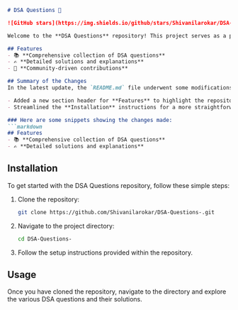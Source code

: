 ```markdown
# DSA Questions 🚀

![GitHub stars](https://img.shields.io/github/stars/Shivanilarokar/DSA-Questions-?style=social) ![Forks](https://img.shields.io/github/forks/Shivanilarokar/DSA-Questions-?style=social)

Welcome to the **DSA Questions** repository! This project serves as a platform for developers and learners to practice and enhance their skills in Data Structures and Algorithms (DSA). This repository is designed to help you improve your understanding of various data structures and algorithms through a collection of questions and solutions.

## Features
- 📚 **Comprehensive collection of DSA questions**
- ✍️ **Detailed solutions and explanations**
- 🤝 **Community-driven contributions**

## Summary of the Changes
In the latest update, the `README.md` file underwent some modifications to improve clarity and structure:

- Added a new section header for **Features** to highlight the repository's capabilities.
- Streamlined the **Installation** instructions for a more straightforward approach.

### Here are some snippets showing the changes made:
```markdown
## Features
- 📚 **Comprehensive collection of DSA questions**
- ✍️ **Detailed solutions and explanations**
```

## Installation
To get started with the DSA Questions repository, follow these simple steps:

1. Clone the repository:
    ```bash
    git clone https://github.com/Shivanilarokar/DSA-Questions-.git
    ```

2. Navigate to the project directory:
    ```bash
    cd DSA-Questions-
    ```

3. Follow the setup instructions provided within the repository.

## Usage
Once you have cloned the repository, navigate to the directory and explore the various DSA questions and their solutions.
```